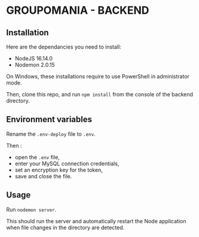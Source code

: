 # GROUPOMANIA - BACKEND #

## Installation ##

Here are the dependancies you need to install:
- NodeJS 16.14.0
- Nodemon 2.0.15

On Windows, these installations require to use PowerShell in administrator mode.

Then, clone this repo, and run `npm install` from the console of the backend directory.

## Environment variables ##

Rename the `.env-deploy` file to `.env`.

Then :
- open the `.env` file,
- enter your MySQL connection credentials,
- set an encryption key for the token,
- save and close the file.

## Usage ##

Run `nodemon server`. 

This should run the server and automatically restart the Node application when file changes in the directory are detected.